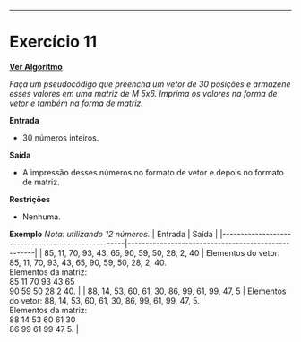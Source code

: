 ---
# Exercício 11

[**Ver Algoritmo**](Algoritmo11.md)

*Faça um pseudocódigo que preencha um vetor de 30 posições e armazene esses valores em uma matriz de M 5x6. Imprima os valores na forma de vetor e também na forma de matriz.*

**Entrada**
- 30 números inteiros.

**Saída**
- A impressão desses números no formato de vetor e depois no formato de matriz.

**Restrições**
- Nenhuma.

**Exemplo**
*Nota: utilizando 12 números.*
| Entrada                                           | Saída                                             |
|---------------------------------------------------|----------------------------------------------------|
| 85, 11, 70, 93, 43, 65, 90, 59, 50, 28, 2, 40      | Elementos do vetor: 85, 11, 70, 93, 43, 65, 90, 59, 50, 28, 2, 40. <br> Elementos da matriz: <br> 85 11 70 93 43 65 <br> 90 59 50 28 2 40. |
| 88, 14, 53, 60, 61, 30, 86, 99, 61, 99, 47, 5       | Elementos do vetor: 88, 14, 53, 60, 61, 30, 86, 99, 61, 99, 47, 5. <br> Elementos da matriz: <br> 88 14 53 60 61 30 <br> 86 99 61 99 47 5. |
